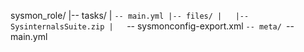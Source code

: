 sysmon_role/
|-- tasks/
|   `-- main.yml
|-- files/
|   |-- SysinternalsSuite.zip
|   `-- sysmonconfig-export.xml
`-- meta/
    `-- main.yml
